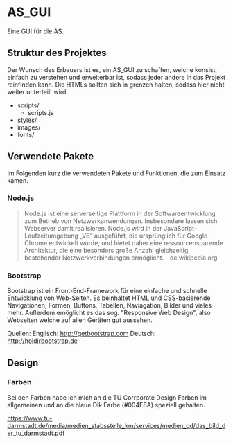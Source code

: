 # AS_GUI
Eine GUI für die AS.

## Struktur des Projektes ##

Der Wunsch des Erbauers ist es, ein AS_GUI zu schaffen, welche konsist, einfach zu verstehen und erweiterbar ist, sodass jeder andere in das Projekt reinfinden kann. Die HTMLs sollten sich in grenzen halten, sodass hier nicht weiter unterteilt wird.

- scripts/
    - scripts.js
- styles/
- images/
- fonts/

## Verwendete Pakete ##
Im Folgenden kurz die verwendeten Pakete und Funktionen, die zum Einsatz kamen.

### Node.js ###

> Node.js ist eine serverseitige Plattform in der Softwareentwicklung zum Betrieb von Netzwerkanwendungen. Insbesondere lassen sich Webserver damit realisieren. Node.js wird in der JavaScript-Laufzeitumgebung „V8“ ausgeführt, die ursprünglich für Google Chrome entwickelt wurde, und bietet daher eine ressourcensparende Architektur, die eine besonders große Anzahl gleichzeitig bestehender Netzwerkverbindungen ermöglicht. - de.wikipedia.org

### Bootstrap ###
Bootstrap ist ein Front-End-Framework für eine einfache und schnelle Entwicklung von Web-Seiten. Es beinhaltet HTML und CSS-basierende Navigationen, Formen, Buttons, Tabellen, Naviagation, Bilder und vieles mehr. Außerdem emöglicht es das sog. "Responsive Web Design", also Webseiten welche auf allen Geräten gut aussehen.

Quellen:  Englisch: http://getbootstrap.com
          Deutsch: http://holdirbootstrap.de



## Design ##

### Farben ###

Bei den Farben habe ich mich an die TU Corrporate Design Farben im allgemeinen und an die blaue Dik Farbe (#004E8A) speziell gehalten.

https://www.tu-darmstadt.de/media/medien_stabsstelle_km/services/medien_cd/das_bild_der_tu_darmstadt.pdf
